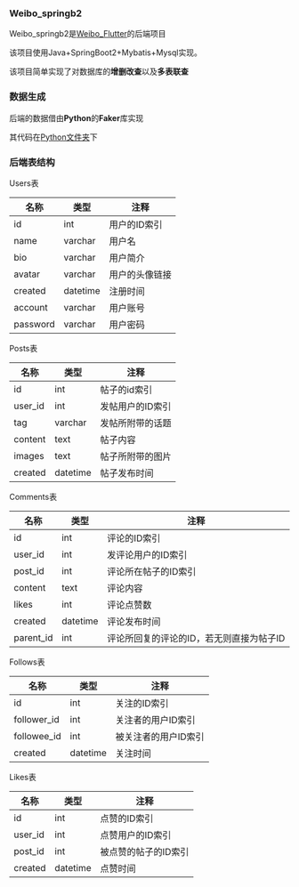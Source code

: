 ### Weibo_springb2

Weibo_springb2是[Weibo_Flutter](https://github.com/lierial/weibo_flutter)的后端项目

该项目使用Java+SpringBoot2+Mybatis+Mysql实现。

该项目简单实现了对数据库的**增删改查**以及**多表联查**

### 数据生成

后端的数据借由**Python**的**Faker**库实现

其代码在[Python文件夹](https://github.com/lierial/weibo_springb2/tree/main/src/python)下

### 后端表结构

Users表

| 名称     | 类型     | 注释           |
| -------- | -------- | -------------- |
| id       | int      | 用户的ID索引   |
| name     | varchar  | 用户名         |
| bio      | varchar  | 用户简介       |
| avatar   | varchar  | 用户的头像链接 |
| created  | datetime | 注册时间       |
| account  | varchar  | 用户账号       |
| password | varchar  | 用户密码       |

Posts表

| 名称    | 类型     | 注释             |
| ------- | -------- | ---------------- |
| id      | int      | 帖子的id索引     |
| user_id | int      | 发帖用户的ID索引 |
| tag     | varchar  | 发帖所附带的话题 |
| content | text     | 帖子内容         |
| images  | text     | 帖子所附带的图片 |
| created | datetime | 帖子发布时间     |

Comments表

| 名称      | 类型     | 注释                                     |
| --------- | -------- | ---------------------------------------- |
| id        | int      | 评论的ID索引                             |
| user_id   | int      | 发评论用户的ID索引                       |
| post_id   | int      | 评论所在帖子的ID索引                     |
| content   | text     | 评论内容                                 |
| likes     | int      | 评论点赞数                               |
| created   | datetime | 评论发布时间                             |
| parent_id | int      | 评论所回复的评论的ID，若无则直接为帖子ID |

Follows表

| 名称        | 类型     | 注释                 |
| ----------- | -------- | -------------------- |
| id          | int      | 关注的ID索引         |
| follower_id | int      | 关注者的用户ID索引   |
| followee_id | int      | 被关注者的用户ID索引 |
| created     | datetime | 关注时间             |

Likes表

| 名称    | 类型     | 注释                 |
| ------- | -------- | -------------------- |
| id      | int      | 点赞的ID索引         |
| user_id | int      | 点赞用户的ID索引     |
| post_id | int      | 被点赞的帖子的ID索引 |
| created | datetime | 点赞时间             |


